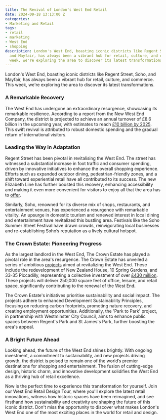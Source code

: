```yaml
---
title: The Revival of London's West End Retail
date: 2024-09-18 13:13:00 Z
categories:
- Marketing and Retail
tags:
- retail
- marketing
- West End
- shopping
description: London's West End, boasting iconic districts like Regent Street, Soho,
  and Mayfair, has always been a vibrant hub for retail, culture, and commerce. This
  week, we're exploring the area to discover its latest transformations
---
```


London's West End, boasting iconic districts like Regent Street, Soho, and Mayfair, has always been a vibrant hub for retail, culture, and commerce. This week, we're exploring the area to discover its latest transformations.

### A Remarkable Recovery

The West End has undergone an extraordinary resurgence, showcasing its remarkable resilience. According to a report from the New West End Company, the district is projected to achieve an annual turnover of £8.6 billion in the upcoming year, with estimates to reach [£10 billion by 2025](https://www.newwestend.com/insights-performance/now-launched-london-s-west-end-retail-turnover-forecasting). This swift revival is attributed to robust domestic spending and the gradual return of international visitors.

### Leading the Way in Adaptation

Regent Street has been pivotal in revitalising the West End. The street has witnessed a substantial increase in foot traffic and consumer spending, driven by innovative initiatives to enhance the overall shopping experience. Efforts such as expanded outdoor dining, pedestrian-friendly zones, and a shift toward experiential retail have all contributed to its success. The new Elizabeth Line has further boosted this recovery, enhancing accessibility and making it even more convenient for visitors to enjoy all that the area has to [offer](https://www.newwestend.com/news/now-launched-west-end-retail-turnover-forecast-2023).

Similarly, Soho, renowned for its diverse mix of shops, restaurants, and entertainment venues, has experienced a resurgence with remarkable vitality. An upsurge in domestic tourism and renewed interest in local dining and entertainment have revitalized this bustling area. Festivals like the Soho Summer Street Festival have drawn crowds, reinvigorating local businesses and re-establishing Soho’s reputation as a lively cultural hotspot.

### The Crown Estate: Pioneering Progress

As the largest landlord in the West End, The Crown Estate has played a pivotal role in the area's resurgence. The Crown Estate has unveiled a series of ambitious [projects](https://www.thecrownestate.co.uk/news/the-crown-estate-unveils-newest-london-developments) aimed at revitalizing the West End. These include the redevelopment of New Zealand House, 10 Spring Gardens, and 33-35 Piccadilly, representing a collective investment of over [£430 million](https://www.propertyweek.com/news/crown-estate-unveils-430m-pipeline-of-west-end-schemes). These projects will deliver 250,000 square feet of office, leisure, and retail space, significantly contributing to the renewal of the West End.

The Crown Estate's initiatives prioritise sustainability and social impact. The projects adhere to enhanced Development Sustainability Principles, focusing on reducing carbon footprints, promoting nature recovery, and creating employment opportunities. Additionally, the 'Park to Park' project, in partnership with Westminster City Council, aims to enhance public spaces between Regent's Park and St James's Park, further boosting the area's appeal.

### A Bright Future Ahead

Looking ahead, the future of the West End shines brightly. With ongoing investment, a commitment to sustainability, and new projects driving growth, the district is poised to remain one of the world’s premier destinations for shopping and entertainment. The fusion of cutting-edge design, historic charm, and innovative development solidifies the West End as a thriving hub of retail excellence.

Now is the perfect time to experience this transformation for yourself. Join our West End Retail Design Tour, where you'll explore the latest retail innovations, witness how historic spaces have been reimagined, and see firsthand how sustainability and creativity are shaping the future of this iconic district. Don't miss the opportunity to discover what makes London's West End one of the most exciting places in the world for retail and design.